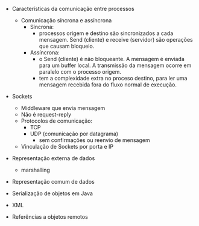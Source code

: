 * Características da comunicação entre processos
    * Comunicação síncrona e assíncrona
        * Síncrona:
            * processos origem e destino são sincronizados a cada mensagem. Send (cliente) e receive (servidor) são operações que causam bloqueio.
        * Assíncrona:
            * o Send (cliente) é não bloqueante. A mensagem é enviada para um buffer local. A transmissão da mensagem ocorre em paralelo com o processo origem.
            * tem a complexidade extra no proceso destino, para ler uma mensagem recebida fora do fluxo normal de execução.

* Sockets
    * Middleware que envia mensagem
    * Não é request-reply
    * Protocolos de comunicação:
        * TCP
        * UDP (comunicação por datagrama)
            * sem confirmações ou reenvio de mensagem
    * Vinculação de Sockets por porta e IP

* Representação externa de dados
    * marshalling
    
* Representação comum de dados

* Serialização de objetos em Java

* XML

* Referências a objetos remotos
